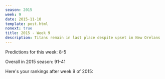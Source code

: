 ```yaml
---
season: 2015
week: 9
date: 2015-11-10
template: post.html
nonext: true
title: 2015 - Week 9
description: Titans remain in last place despite upset in New Orelans
---
```


Predictions for this week: 8-5

Overall in 2015 season: 91-41

Here's your rankings after week 9 of 2015:

